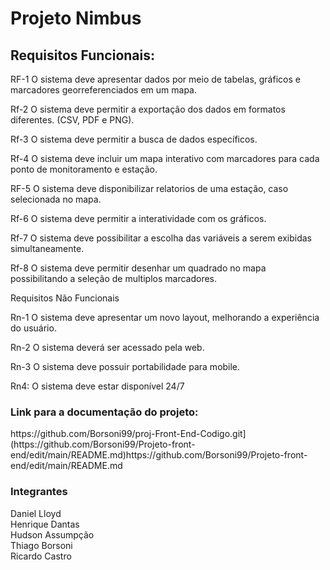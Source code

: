 <h1> Projeto Nimbus</h1>

<h2> Requisitos Funcionais:</h2>

RF-1 O sistema deve apresentar dados por meio de tabelas, gráficos e marcadores georreferenciados em um mapa.

Rf-2 O sistema deve permitir a exportação dos dados em formatos diferentes. (CSV, PDF e PNG).

Rf-3 O sistema deve permitir a busca de dados específicos.

Rf-4 O sistema deve incluir um mapa interativo com marcadores para cada ponto de monitoramento e estação.

RF-5 O sistema deve disponibilizar relatorios de uma estação, caso selecionada no mapa.

Rf-6 O sistema deve permitir a interatividade com os gráficos.

Rf-7 O sistema deve possibilitar a escolha das variáveis a serem exibidas simultaneamente.

Rf-8 O sistema deve permitir desenhar um quadrado no mapa possibilitando a seleção de multiplos marcadores.

Requisitos Não Funcionais

Rn-1 O sistema deve apresentar um novo layout, melhorando a experiência do usuário.

Rn-2 O sistema deverá ser acessado pela web.

Rn-3 O sistema deve possuir portabilidade para mobile.

Rn4: O sistema deve estar disponível 24/7


<h3>Link para a documentação do projeto:</h3>
https://github.com/Borsoni99/proj-Front-End-Codigo.git](https://github.com/Borsoni99/Projeto-front-end/edit/main/README.md)https://github.com/Borsoni99/Projeto-front-end/edit/main/README.md   



<h3>Integrantes</h3>

Daniel Lloyd <br>
Henrique Dantas <br>
Hudson Assumpção <br>
Thiago Borsoni <br>
Ricardo Castro
